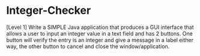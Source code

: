 # Integer-Checker
[Level 1] Write a SIMPLE Java application that produces a GUI interface that allows a user to input an integer value in a text field and has 2 buttons. One button will verify the entry is an integer and give a message in a label either way, the other button to cancel and close the window/application.
